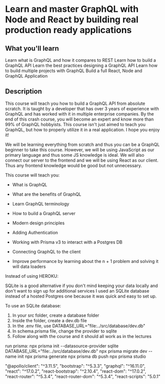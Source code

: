 # Learn and master GraphQL with Node and React by building real production ready applications

## What you'll learn

Learn what is GraphQL and how it compares to REST
Learn how to build a GraphQL API
Learn the best practices designing a GraphQL API
Learn how to build multiple projects with GraphQL
Build a full React, Node and GraphQL Application

## Description

This course will teach you how to build a GraphQL API from absolute scratch. It is taught by a developer that has over 3 years of experience with GraphQL and has worked with it in multiple enterprise companies. By the end of this crash course, you will become an expert and know more than 99% of GraphQL hobbyists. This course isn't just aimed to teach you GraphQL, but how to properly utilize it in a real application. I hope you enjoy it!

We will be learning everything from scratch and thus you can be a GraphQL beginner to take this course. However, we will be using JavaScript as our primary language and thus some JS knowledge is ideal. We will also connect our server to the frontend and we will be using React as our client. Thus any frontend knowledge would be good but not unnecessary.

This course will teach you:

- What is GraphQL

- What are the benefits of GraphQL

- Learn GraphQL terminology

- How to build a GraphQL server

- Modern design principles

- Adding Authentication

- Working with Prisma v3 to interact with a Postgres DB

- Connecting GraphQL to the client

- Improve performance by learning about the n + 1 problem and solving it will data loaders

Instead of using HEROKU:

SQLite is a good alternative if you don't mind keeping your data locally and don't want to sign up for additional services
I used an SQLite database instead of a hosted Postgres one because it was quick and easy to set up.

To use an SQLite database:

1. In your src folder, create a database folder
2. Inside the folder, create a dev.db file
3. In the .env file, use DATABASE_URL="file:../src/database/dev.db"
4. In schema.prisma file, change the provider to sqlite
5. Follow along with the course and it should all work as in the lectures

run prisma:
npx prisma init --datasource-provider sqlite
DATABASE_URL="file:../src/database/dev.db"
npx prisma migrate dev --name init
npx prisma generate
npx prisma db push
npx prisma studio

"@apollo/client": "^3.11.5",
"bootstrap": "^5.3.3",
"graphql": "^16.11.0",
"react": "^17.0.2",
"react-bootstrap": "^2.10.4",
"react-dom": "^17.0.2",
"react-router": "^5.3.4",
"react-router-dom": "^5.3.4",
"react-scripts": "5.0.1"
